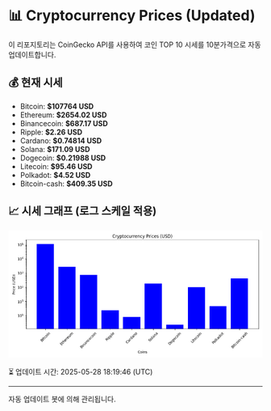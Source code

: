 
# 📊 Cryptocurrency Prices (Updated)

이 리포지토리는 CoinGecko API를 사용하여 코인 TOP 10 시세를 10분가격으로 자동 업데이트합니다.

## 💰 현재 시세
- Bitcoin: **$107764 USD**
- Ethereum: **$2654.02 USD**
- Binancecoin: **$687.17 USD**
- Ripple: **$2.26 USD**
- Cardano: **$0.74814 USD**
- Solana: **$171.09 USD**
- Dogecoin: **$0.21988 USD**
- Litecoin: **$95.46 USD**
- Polkadot: **$4.52 USD**
- Bitcoin-cash: **$409.35 USD**

## 📈 시세 그래프 (로그 스케일 적용)
![Crypto Prices](crypto_prices.png)

⏳ 업데이트 시간: 2025-05-28 18:19:46 (UTC)

---
자동 업데이트 봇에 의해 관리됩니다.

